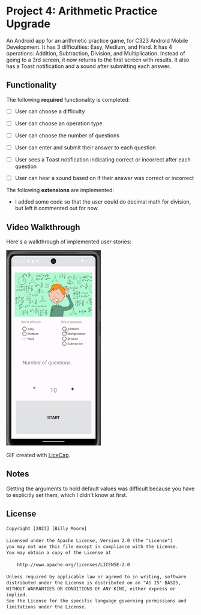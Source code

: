# Project 4: Arithmetic Practice Upgrade
An Android app for an arithmetic practice game, for C323 Android Mobile Development.
It has 3 difficulties: Easy, Medium, and Hard.
It has 4 operations: Addition, Subtraction, Division, and Multiplication.
Instead of going to a 3rd screen, it now returns to the first screen with results.
It also has a Toast notification and a sound after submitting each answer.

## Functionality 

The following **required** functionality is completed:

* [ ] User can choose a difficulty
* [ ] User can choose an operation type
* [ ] User can choose the number of questions
* [ ] User can enter and submit their answer to each question
* [ ] User sees a Toast notification indicating correct or incorrect after each question
* [ ] User can hear a sound based on if their answer was correct or incorrect


The following **extensions** are implemented:

* I added some code so that the user could do decimal math for division, but left it commented out for now.

## Video Walkthrough

Here's a walkthrough of implemented user stories:

<img src='Project3Demo.gif' title='Video Walkthrough' width='50%' alt='Video Walkthrough' />

GIF created with [LiceCap](http://www.cockos.com/licecap/).

## Notes

Getting the arguments to hold default values was difficult because you have to explicitly set them, which I didn't know at first.

## License

    Copyright [2023] [Billy Moore]

    Licensed under the Apache License, Version 2.0 (the "License")
    you may not use this file except in compliance with the License.
    You may obtain a copy of the License at

        http://www.apache.org/licenses/LICENSE-2.0

    Unless required by applicable law or agreed to in writing, software
    distributed under the License is distributed on an "AS IS" BASIS,
    WITHOUT WARRANTIES OR CONDITIONS OF ANY KIND, either express or implied.
    See the License for the specific language governing permissions and
    limitations under the License.
